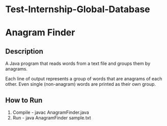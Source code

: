 # Test-Internship-Global-Database

# Anagram Finder

## Description
  A Java program that reads words from a text file and groups them by anagrams.

  Each line of output represents a group of words that are anagrams of each other.
  Even single (non-anagram) words are printed as their own group.

## How to Run
  1. Compile -
    javac AnagramFinder.java
  2. Run -
    java AnagramFinder sample.txt
